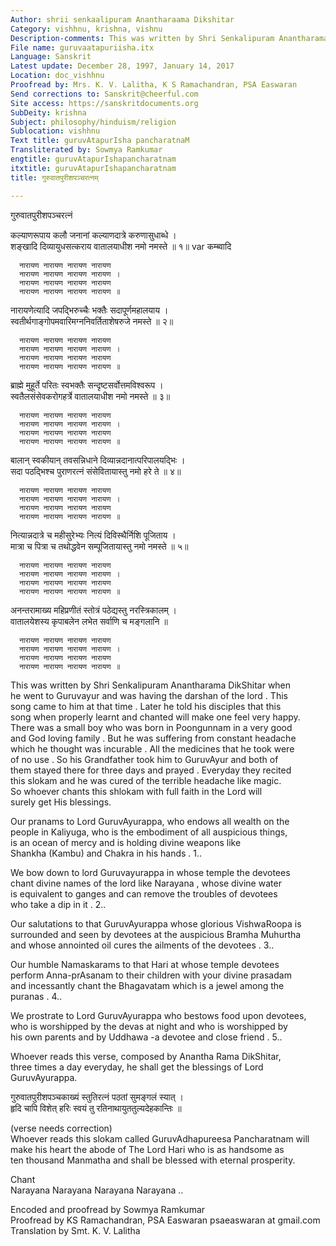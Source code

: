 ```yaml
---
Author: shrii senkaalipuram Anantharaama Dikshitar
Category: vishhnu, krishna, vishnu
Description-comments: This was written by Shri Senkalipuram Anantharama
File name: guruvaatapuriisha.itx
Language: Sanskrit
Latest update: December 28, 1997, January 14, 2017
Location: doc_vishhnu
Proofread by: Mrs. K. V. Lalitha, K S Ramachandran, PSA Easwaran
Send corrections to: Sanskrit@cheerful.com
Site access: https://sanskritdocuments.org
SubDeity: krishna
Subject: philosophy/hinduism/religion
Sublocation: vishhnu
Text title: guruvAtapurIsha pancharatnaM
Transliterated by: Sowmya Ramkumar
engtitle: guruvAtapurIshapancharatnam
itxtitle: guruvAtapurIshapancharatnam
title: गुरुवातपुरीशपञ्चरत्नम्

---
```

  
 गुरुवातपुरीशपञ्चरत्नं   
  
कल्याणरूपाय कलौ जनानां कल्याणदात्रे करुणासुधाब्धे ।  
शङ्खादि दिव्यायुधसत्कराय वातालयाधीश नमो नमस्ते ॥ १॥  var  कम्ब्वादि  
  
      नारायण नारायण नारायण नारायण  
      नारायण नारायण नारायण नारायण ।  
      नारायण नारायण नारायण नारायण  
      नारायण नारायण नारायण नारायण ॥  
  
नारायणेत्यादि जपद्भिरुच्चैः भक्तैः सदापूर्णमहालयाय ।  
स्वतीर्थगाङ्गोपमवारिमग्ननिवर्तिताशेषरुजे नमस्ते ॥ २॥  
  
      नारायण नारायण नारायण नारायण  
      नारायण नारायण नारायण नारायण ।  
      नारायण नारायण नारायण नारायण  
      नारायण नारायण नारायण नारायण ॥  
  
ब्राह्मे मुहूर्ते परितः स्वभक्तैः सन्दृष्टसर्वोत्तमविश्वरूप ।  
स्वतैलसंसेवकरोगहर्त्रे वातालयाधीश नमो नमस्ते ॥ ३॥  
  
      नारायण नारायण नारायण नारायण  
      नारायण नारायण नारायण नारायण ।  
      नारायण नारायण नारायण नारायण  
      नारायण नारायण नारायण नारायण ॥  
  
बालान् स्वकीयान् तवसन्निधाने दिव्यान्नदानात्परिपालयद्भिः ।  
सदा पठद्भिश्च पुराणरत्नं संसेवितायास्तु नमो हरे ते ॥ ४॥  
  
      नारायण नारायण नारायण नारायण  
      नारायण नारायण नारायण नारायण ।  
      नारायण नारायण नारायण नारायण  
      नारायण नारायण नारायण नारायण ॥  
  
नित्यान्नदात्रे च महीसुरेभ्यः नित्यं दिविस्थैर्निशि पूजिताय ।  
मात्रा च पित्रा च तथोद्धवेन सम्पूजितायास्तु नमो नमस्ते ॥ ५॥  
  
      नारायण नारायण नारायण नारायण  
      नारायण नारायण नारायण नारायण ।  
      नारायण नारायण नारायण नारायण  
      नारायण नारायण नारायण नारायण ॥  
  
अनन्तरामाख्य महिप्रणीतं स्तोत्रं पठेद्यस्तु नरस्त्रिकालम् ।  
वातालयेशस्य कृपाबलेन लभेत सर्वाणि च मङ्गलानि ॥  
  
      नारायण नारायण नारायण नारायण  
      नारायण नारायण नारायण नारायण ।  
      नारायण नारायण नारायण नारायण  
      नारायण नारायण नारायण नारायण ॥  
  
  
This was written by Shri Senkalipuram Anantharama DikShitar when  
he went to Guruvayur and  was having the darshan of the lord . This  
song came to him at that time . Later he told his disciples that this  
song when properly learnt and chanted will make one feel very happy.  
There was a small boy who was born in Poongunnam in a very good  
and God loving family . But he was suffering from constant headache  
which he thought was incurable . All the medicines that he took were  
of no use . So his Grandfather took him to GuruvAyur and both of  
them stayed there for three days and prayed . Everyday they recited  
this slokam and he was cured of the terrible headache like magic.  
So whoever chants this shlokam with full faith in the Lord will  
surely get His blessings.  
  
Our pranams to Lord GuruvAyurappa, who endows all wealth on the  
people in Kaliyuga, who is the embodiment of all auspicious things,  
is an ocean of mercy and is holding divine weapons like  
Shankha (Kambu) and Chakra in his hands . 1..  
  
We bow down to lord Guruvayurappa in whose temple the devotees  
chant divine names of the lord like Narayana , whose divine water  
is equivalent to ganges and can remove the troubles of devotees  
who take a dip in it . 2..  
  
Our salutations to that GuruvAyurappa whose glorious VishwaRoopa is  
surrounded and seen by devotees at the auspicious Bramha Muhurtha  
and whose annointed oil cures the ailments of the devotees . 3..  
  
Our humble Namaskarams to that Hari at whose temple devotees  
perform Anna-prAsanam to their children with your divine prasadam  
and incessantly chant the Bhagavatam which is a jewel among the  
puranas . 4..  
  
We prostrate to Lord GuruvAyurappa who bestows food upon devotees,  
who is worshipped by the devas at night  and who is worshipped by  
his own parents and by Uddhawa -a devotee and close friend . 5..  
  
Whoever reads this verse, composed by Anantha Rama DikShitar,  
three times a day everyday, he shall get the blessings of Lord  
GuruvAyurappa.  
  
  
गुरुवातपुरीशपञ्चकाख्यं स्तुतिरत्नं पठतां सुमङ्गलं स्यात् ।  
हृदि चापि विशेत् हरिः स्वयं तु रतिनाथायुततुल्यदेहकान्तिः ॥  
  
 (verse needs correction)  
Whoever reads this slokam called GuruvAdhapureesa Pancharatnam will  
make his heart the abode of The Lord Hari who is as handsome as  
ten thousand Manmatha and shall be blessed with eternal prosperity.  
  
Chant  
Narayana Narayana Narayana Narayana ..  
  
Encoded and proofread by Sowmya Ramkumar  
Proofread by KS Ramachandran, PSA Easwaran psaeaswaran at gmail.com  
Translation by Smt. K. V. Lalitha  
  
